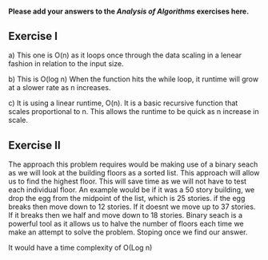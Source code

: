 #### Please add your answers to the **_Analysis of Algorithms_** exercises here.

## Exercise I

a) This one is O(n) as it loops once through the data scaling in a lenear fashion in relation to the input size.

b) This is O(log n) When the function hits the while loop, it runtime will grow at a slower rate as n increases.

c) It is using a linear runtime, O(n). It is a basic recursive function that scales proportional to n. This allows the runtime to be quick as n increase in scale.

## Exercise II

The approach this problem requires would be making use of a binary seach as we will look at the building floors as a sorted list. This approach will allow us to find the highest floor. This will save time as we will not have to test each individual floor. An example would be if it was a 50 story building, we drop the egg from the midpoint of the list, which is 25 stories. if the egg breaks then move down to 12 stories. If it doesnt we move up to 37 stories. If it breaks then we half and move down to 18 stories. Binary seach is a powerful tool as it allows us to halve the number of floors each time we make an attempt to solve the problem. Stoping once we find our answer.

It would have a time complexity of O(Log n)
